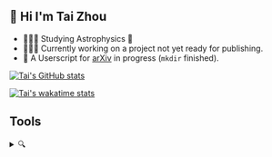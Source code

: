 ## 👋 Hi I'm Tai Zhou

* 👨🏻‍🎓 Studying Astrophysics 🔭
* 👨🏻‍💻 Currently working on a project not yet ready for publishing.
* 🧐 A Userscript for [arXiv](https://arxiv.org) in progress (`mkdir` finished).

[![Tai's GitHub stats](https://github-readme-stats.vercel.app/api?username=tai-zhou&hide_title=true&count_private=true&show_icons=true&bg_color=30,e96443,904e95&title_color=fff&text_color=fff&icon_color=fff)](https://github.com/Tai-Zhou)

[![Tai's wakatime stats](https://github-readme-stats.vercel.app/api/wakatime?username=tai&layout=compact)](https://wakatime.com/@tai)


## Tools

<details>
  <summary>🔍</summary>

### Hardware

* **MacBook Pro (13-inch, 2019)**
* **Raspberry Pi 3 Model B+**

### Life

* **[Home Assistant](https://github.com/home-assistant/core)**: 🏡 Open source home automation that puts local control and privacy first.
  * **[Xiaomi MIoT for Home Assistant](https://github.com/ha0y/xiaomi_miot_raw)**: Universal Xiaomi MIoT integration for Home Assistant.

#### Fonts

* **[Source Han Sans](https://github.com/adobe-fonts/source-han-sans)**: Source Han Sans is a set of OpenType/CFF Pan-CJK fonts.
* **[Source Han Serif](https://github.com/adobe-fonts/source-han-serif)**: Source Han Serif is a set of OpenType/CFF Pan-CJK fonts.
* **[Cascadia Code](https://github.com/microsoft/cascadia-code)**: This is a fun, new monospaced font that includes programming ligatures and is designed to enhance the modern look and feel of the Windows Terminal.

### System

* **[Homebrew](https://github.com/Homebrew)**: 🍺 The missing package manager for macOS (or Linux).
* **[Stats](https://github.com/exelban/stats)**: macOS system monitor in your menu bar.
* **[Hidden Bar](https://github.com/dwarvesf/hidden)**: An ultra-light MacOS utility that helps hide menu bar icons.
* **[Tampermonkey](https://github.com/Tampermonkey/tampermonkey)**: The most popular userscript manager, with over 10 million users.
* **[aria2](https://github.com/aria2/aria2)**: aria2 is a lightweight multi-protocol & multi-source, cross platform download utility operated in command-line. It supports HTTP/HTTPS, FTP, SFTP, BitTorrent and Metalink.
* **[SwitchHosts](https://github.com/oldj/SwitchHosts)**: SwitchHosts is an App for managing hosts file, it is based on Electron , React, UmiJS , Chakra UI, CodeMirror, etc.
* **[Maccy](https://github.com/p0deje/Maccy)**: Lightweight clipboard manager for macOS.
* **[Barrier](https://github.com/debauchee/barrier)**: Open-source KVM software.
* **[Lunar](https://github.com/alin23/Lunar)**: Intelligent adaptive brightness for your external display.
* **[IINA](https://github.com/iina/iina)**: The modern video player for macOS.

### Academy

* **[Zotero](https://github.com/zotero/zotero)**: Zotero is a free, easy-to-use tool to help you collect, organize, cite, and share your research sources.
* **[MacTeX](https://www.tug.org/mactex)**: TeX Live is intended to be a straightforward way to get up and running with the TeX document production system.
* **[Inkscape](https://gitlab.com/inkscape/inkscape)**: Free and Open Source Vector Drawing.

### Programming

* **[VS Code](https://github.com/microsoft/vscode)**: Free. Built on open source. Runs everywhere.
* **[Pandoc](https://github.com/jgm/pandoc)**: Universal markup converter.
* **[Node.js](https://github.com/nodejs/node)**: Node.js JavaScript runtime ✨🐢🚀✨

#### C/C++

* **[CMake](https://github.com/Kitware/CMake)**: CMake is a cross-platform, open-source build system generator.
* **[GSL](https://www.gnu.org/software/gsl/)**: The GNU Scientific Library (GSL) is a numerical library for C and C++ programmers.

#### Python

* **[pip](https://github.com/pypa/pip)**: The Python package installer.
* **[Jupyter Notebook](https://github.com/jupyter/notebook)**: Jupyter Interactive Notebook.
* **[JupyterLab](https://github.com/jupyterlab/jupyterlab)**: JupyterLab computational environment.
* **[NumPy](https://github.com/numpy/numpy)**: The fundamental package for scientific computing with Python.
* **[plotly.py](https://github.com/plotly/plotly.py)**: The interactive graphing library for Python (includes Plotly Express) ✨
* **[matplotlib](https://github.com/matplotlib/matplotlib)**: plotting with Python.
* **[Astropy](https://github.com/astropy/astropy)**: Repository for the Astropy core package.
* **[Manim](https://github.com/3b1b/manim)**: Animation engine for explanatory math videos.

</details>

<!--
**Tai-Zhou/Tai-Zhou** is a ✨ _special_ ✨ repository because its `README.md` (this file) appears on your GitHub profile.

Here are some ideas to get you started:

- 🔭 I’m currently working on ...
- 🌱 I’m currently learning ...
- 👯 I’m looking to collaborate on ...
- 🤔 I’m looking for help with ...
- 💬 Ask me about ...
- 📫 How to reach me: ...
- 😄 Pronouns: ...
- ⚡ Fun fact: ...
-->
